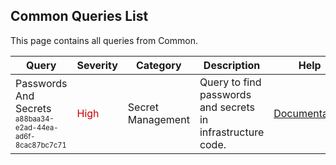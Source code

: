 ## Common Queries List
This page contains all queries from Common.

|            Query             |Severity|Category|Description|Help|
|------------------------------|--------|--------|-----------|----|
|Passwords And Secrets<br/><sup><sub>a88baa34-e2ad-44ea-ad6f-8cac87bc7c71</sub></sup>|<span style="color:#C00">High</span>|Secret Management|Query to find passwords and secrets in infrastructure code.|<a href="https://kics.io/">Documentation</a><br/>|
